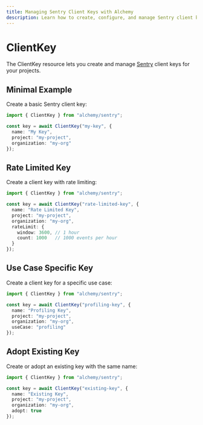 ```yaml
---
title: Managing Sentry Client Keys with Alchemy
description: Learn how to create, configure, and manage Sentry client keys using Alchemy.
---
```


# ClientKey

The ClientKey resource lets you create and manage [Sentry](https://sentry.io) client keys for your projects.

## Minimal Example

Create a basic Sentry client key:

```ts
import { ClientKey } from "alchemy/sentry";

const key = await ClientKey("my-key", {
  name: "My Key",
  project: "my-project",
  organization: "my-org"
});
```

## Rate Limited Key

Create a client key with rate limiting:

```ts
import { ClientKey } from "alchemy/sentry";

const key = await ClientKey("rate-limited-key", {
  name: "Rate Limited Key",
  project: "my-project",
  organization: "my-org",
  rateLimit: {
    window: 3600, // 1 hour
    count: 1000   // 1000 events per hour
  }
});
```

## Use Case Specific Key

Create a client key for a specific use case:

```ts
import { ClientKey } from "alchemy/sentry";

const key = await ClientKey("profiling-key", {
  name: "Profiling Key",
  project: "my-project",
  organization: "my-org",
  useCase: "profiling"
});
```

## Adopt Existing Key

Create or adopt an existing key with the same name:

```ts
import { ClientKey } from "alchemy/sentry";

const key = await ClientKey("existing-key", {
  name: "Existing Key",
  project: "my-project",
  organization: "my-org",
  adopt: true
});
``` 